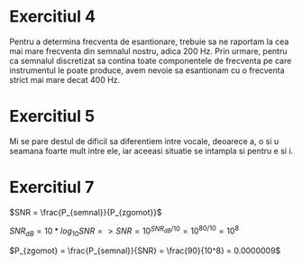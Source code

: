 # Exercitiul 4
Pentru a determina frecventa de esantionare, trebuie sa ne raportam la cea mai mare frecventa din semnalul nostru, adica $200$ Hz. Prin urmare, pentru ca semnalul discretizat sa contina toate componentele de frecventa pe care instrumentul le poate produce, avem nevoie sa esantionam cu o frecventa strict mai mare decat $400$ Hz.

# Exercitiul 5
Mi se pare destul de dificil sa diferentiem intre vocale, deoarece a, o si u seamana foarte mult intre ele, iar aceeasi situatie se intampla si pentru e si i.

# Exercitiul 7
$SNR = \frac{P_{semnal}}{P_{zgomot}}$

$SNR_{dB} = 10 * log_{10}SNR => SNR = 10 ^ {SNR_{dB}/10} = 10^{80/10} = 10^8$

$P_{zgomot} = \frac{P_{semnal}}{SNR} = \frac{90}{10^8} = 0.0000009$